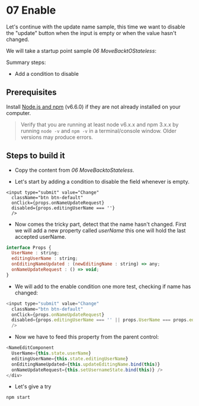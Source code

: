 # 07 Enable


Let's continue with the update name sample, this time we want to disable the
"update" button when the input is empty or when the value hasn't changed.

We will take a startup point sample _06 MoveBacktOStateless_:

Summary steps:

- Add a condition to disable


## Prerequisites

Install [Node.js and npm](https://nodejs.org/en/) (v6.6.0) if they are not already installed on your computer.

> Verify that you are running at least node v6.x.x and npm 3.x.x by running `node -v` and `npm -v` in a terminal/console window. Older versions may produce errors.

## Steps to build it

- Copy the content from _06 MoveBacktoStateless_.

- Let's start by adding a condition to disable the field whenever is empty.

```
<input type="submit" value="Change"
  className="btn btn-default"
  onClick={props.onNameUpdateRequest}
  disabled={props.editingUserName === ''}
  />

```

- Now comes the tricky part, detect that the name hasn't changed. First we will
add a new property called _userName_ this one will hold the last accepted userName.

```javascript
interface Props {
  UserName : string;
  editingUserName : string;
  onEditingNameUpdated : (newEditingName : string) => any;
  onNameUpdateRequest : () => void;
}
```

- We will add to the enable condition one more test, checking if name has changed:

```javascript
<input type="submit" value="Change"
  className="btn btn-default"
  onClick={props.onNameUpdateRequest}
  disabled={props.editingUserName === '' || props.UserName === props.editingUserName}
  />

```

- Now we have to feed this property from the parent control:

```javascript
<NameEditComponent
  UserName={this.state.userName}
  editingUserName={this.state.editingUserName}
  onEditingNameUpdated={this.updateEditingName.bind(this)}
  onNameUpdateRequest={this.setUsernameState.bind(this)} />
</div>
```


- Let's give a try

```
npm start
```
